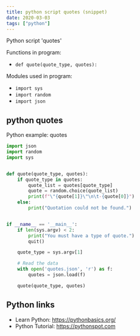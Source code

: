 ```yaml
---
title: python script quotes (snippet)
date: 2020-03-03
tags: ["python"]
---
```

Python script 'quotes'

Functions in program: 
* `def quote(quote_type, quotes):`

Modules used in program: 
* `import sys`
* `import random`
* `import json`

## python quotes

Python example: quotes

```python
import json
import random
import sys


def quote(quote_type, quotes):
    if quote_type in quotes:
        quote_list = quotes[quote_type]
        quote = random.choice(quote_list)
        print(f"\"{quote[1]}\"\n\t-{quote[0]}")
    else:
        print("Quotation could not be found.")


if __name__ == '__main__':
    if len(sys.argv) < 2:
        print("You must have a type of quote.")
        quit()

    quote_type = sys.argv[1]

    # Read the data
    with open('quotes.json', 'r') as f:
        quotes = json.load(f)

    quote(quote_type, quotes)


```

## Python links

- Learn Python: https://pythonbasics.org/
- Python Tutorial: https://pythonspot.com
